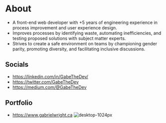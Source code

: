 # About
- A front-end web developer with +5 years of engineering experience in process improvement and user experience design. 
- Improves processes by identifying waste, automating inefficiencies, and testing proposed solutions with subject matter experts. 
- Strives to create a safe environment on teams by championing gender parity, promoting diversity, and facilitating inclusive discussions. 

## Socials
- https://linkedin.com/in/GabeTheDev/
- https://twitter.com/GabeTheDev
- https://medium.com/@GabeTheDev

## Portfolio
- https://www.gabrielwright.ca
![desktop-1024px](https://user-images.githubusercontent.com/52660296/169583705-10e98c1d-1a66-482c-86d8-381de1d6f2b0.png)




<!---
gabrielwright1/gabrielwright1 is a ✨ special ✨ repository because its `README.md` (this file) appears on your GitHub profile.
You can click the Preview link to take a look at your changes.
--->
